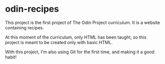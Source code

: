 # odin-recipes
This project is the first project of The Odin Project curriculum.
It is a website containing recipes.

At this moment of the curriculum, only HTML has been taught, so this project is meant to be created only with basic HTML.

With this project, I'm also using Git for the first time, and making it a good habit!